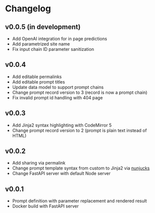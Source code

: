 # Changelog

## v0.0.5 (in development)

* Add OpenAI integration for in page predictions
* Add parametrized site name
* Fix input chain ID parameter sanitization

## v0.0.4

* Add editable permalinks
* Add editable prompt titles
* Update data model to support prompt chains
* Change prompt record version to 3 (record is now a prompt chain)
* Fix invalid prompt id handling with 404 page

## v0.0.3

* Add Jinja2 syntax highlighting with CodeMirror 5
* Change prompt record version to 2 (prompt is plain text instead of HTML)

## v0.0.2

* Add sharing via permalink
* Change prompt template syntax from custom to Jinja2 via [nunjucks](https://mozilla.github.io/nunjucks/)
* Change FastAPI server with default Node server

## v0.0.1

* Prompt definition with parameter replacement and rendered result
* Docker build with FastAPI server